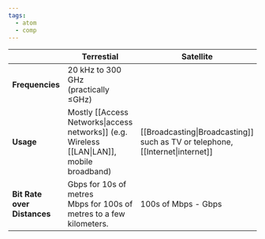 ```yaml
---
tags:
  - atom
  - comp
---
```

|                             | Terrestial                                                                                 | Satellite                                                                      |
| --------------------------- | ------------------------------------------------------------------------------------------ | ------------------------------------------------------------------------------ |
| **Frequencies**             | 20 kHz to 300 GHz<br>(practically $\le$GHz)                                                |                                                                                |
| **Usage**                   | Mostly [[Access Networks\|access networks]] (e.g. Wireless [[LAN\|LAN]], mobile broadband) | [[Broadcasting\|Broadcasting]] such as TV or telephone, [[Internet\|internet]] |
| **Bit Rate over Distances** | Gbps for 10s of metres<br>Mbps for 100s of metres to a few kilometers.                     | 100s of Mbps - Gbps                                                            |
